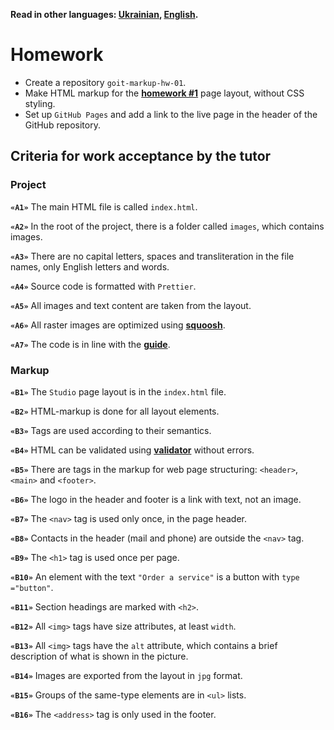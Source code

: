**Read in other languages: [Ukrainian](README.md), [English](README.en.md).**

# Homework

- Create a repository `goit-markup-hw-01`.
- Make HTML markup for the
  [**homework #1**](https://www.figma.com/file/5vQ5fIsm5p6Mfqhl0Ee2qB/Web-Studio-ENG?node-id=0%3A1)
  page layout, without CSS styling.
- Set up `GitHub Pages` and add a link to the live page in the header of the
  GitHub repository.

## Criteria for work acceptance by the tutor

### Project

**`«A1»`** The main HTML file is called `index.html`.

**`«A2»`** In the root of the project, there is a folder called `images`, which
contains images.

**`«A3»`** There are no capital letters, spaces and transliteration in the file
names, only English letters and words.

**`«A4»`** Source code is formatted with `Prettier`.

**`«A5»`** All images and text content are taken from the layout.

**`«A6»`** All raster images are optimized using
[**squoosh**](https://squoosh.app/).

**`«A7»`** The code is in line with the [**guide**](https://codeguide.co/).

### Markup

**`«B1»`** The `Studio` page layout is in the `index.html` file.

**`«B2»`** HTML-markup is done for all layout elements.

**`«B3»`** Tags are used according to their semantics.

**`«B4»`** HTML can be validated using
[**validator**](http://validator.w3.org/nu/) without errors.

**`«B5»`** There are tags in the markup for web page structuring: `<header>`,
`<main>` and `<footer>`.

**`«B6»`** The logo in the header and footer is a link with text, not an image.

**`«B7»`** The `<nav>` tag is used only once, in the page header.

**`«B8»`** Contacts in the header (mail and phone) are outside the `<nav>` tag.

**`«B9»`** The `<h1>` tag is used once per page.

**`«B10»`** An element with the text `"Order a service"` is a button with
`type ="button"`.

**`«B11»`** Section headings are marked with `<h2>`.

**`«B12»`** All `<img>` tags have size attributes, at least `width`.

**`«B13»`** All `<img>` tags have the `alt` attribute, which contains a brief
description of what is shown in the picture.

**`«B14»`** Images are exported from the layout in `jpg` format.

**`«B15»`** Groups of the same-type elements are in `<ul>` lists.

**`«B16»`** The `<address>` tag is only used in the footer.
